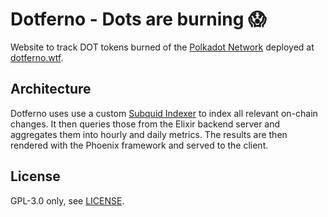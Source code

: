 # Dotferno - Dots are burning 😱

Website to track DOT tokens burned of the [Polkadot Network](https://polkadot.network/) deployed at [dotferno.wtf](https://dotferno.wtf/).

## Architecture

Dotferno uses use a custom [Subquid Indexer](https://www.sqd.dev/) to index all relevant on-chain changes. It then queries those from the Elixir backend server and aggregates them into hourly and daily metrics. The results are then rendered with the Phoenix framework and served to the client.

## License

GPL-3.0 only, see [LICENSE](LICENSE).
